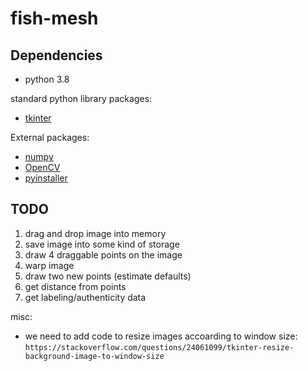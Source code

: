 fish-mesh
=========

Dependencies
------------
* python 3.8

standard python library packages:
* [tkinter](https://docs.python.org/3/library/tk.html)

External packages:
* [numpy](https://numpy.org/)
* [OpenCV](https://docs.opencv.org/4.5.3/)
* [pyinstaller](https://github.com/pyinstaller/pyinstaller)

TODO
----
1. drag and drop image into memory
2. save image into some kind of storage
3. draw 4 draggable points on the image
4. warp image
5. draw two new points (estimate defaults)
6. get distance from points
7. get labeling/authenticity data

misc:
* we need to add code to resize images accoarding
  to window size: `https://stackoverflow.com/questions/24061099/tkinter-resize-background-image-to-window-size`